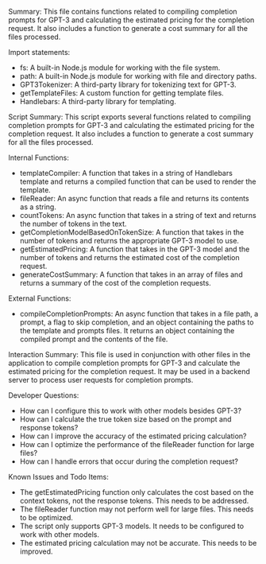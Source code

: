 Summary:
This file contains functions related to compiling completion prompts for GPT-3 and calculating the estimated pricing for the completion request. It also includes a function to generate a cost summary for all the files processed.

Import statements:
- fs: A built-in Node.js module for working with the file system.
- path: A built-in Node.js module for working with file and directory paths.
- GPT3Tokenizer: A third-party library for tokenizing text for GPT-3.
- getTemplateFiles: A custom function for getting template files.
- Handlebars: A third-party library for templating.

Script Summary:
This script exports several functions related to compiling completion prompts for GPT-3 and calculating the estimated pricing for the completion request. It also includes a function to generate a cost summary for all the files processed.

Internal Functions:
- templateCompiler: A function that takes in a string of Handlebars template and returns a compiled function that can be used to render the template.
- fileReader: An async function that reads a file and returns its contents as a string.
- countTokens: An async function that takes in a string of text and returns the number of tokens in the text.
- getCompletionModelBasedOnTokenSize: A function that takes in the number of tokens and returns the appropriate GPT-3 model to use.
- getEstimatedPricing: A function that takes in the GPT-3 model and the number of tokens and returns the estimated cost of the completion request.
- generateCostSummary: A function that takes in an array of files and returns a summary of the cost of the completion requests.

External Functions:
- compileCompletionPrompts: An async function that takes in a file path, a prompt, a flag to skip completion, and an object containing the paths to the template and prompts files. It returns an object containing the compiled prompt and the contents of the file.

Interaction Summary:
This file is used in conjunction with other files in the application to compile completion prompts for GPT-3 and calculate the estimated pricing for the completion request. It may be used in a backend server to process user requests for completion prompts.

Developer Questions:
- How can I configure this to work with other models besides GPT-3?
- How can I calculate the true token size based on the prompt and response tokens?
- How can I improve the accuracy of the estimated pricing calculation?
- How can I optimize the performance of the fileReader function for large files?
- How can I handle errors that occur during the completion request? 

Known Issues and Todo Items:
- The getEstimatedPricing function only calculates the cost based on the context tokens, not the response tokens. This needs to be addressed.
- The fileReader function may not perform well for large files. This needs to be optimized.
- The script only supports GPT-3 models. It needs to be configured to work with other models.
- The estimated pricing calculation may not be accurate. This needs to be improved.